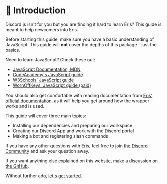 # :book: Introduction

Discord.js isn't for you but you are finding it hard to learn Eris? This guide is meant to help newcomers into Eris.

Before starting this guide, make sure you have a basic understanding of JavaScript. This guide will **not** cover the depths of this package - just the basics.

Need to learn JavaScript? Check these out:

 * [JavaScript Documentation, MDN](https://developer.mozilla.org/en-US/docs/Web/JavaScript)
 * [CodeAcademy's JavaScript guide](https://www.codecademy.com/learn/introduction-to-javascript)
 * [W3Schools' JavaScript guide](https://www.w3schools.com/js/)
 * [WornOffKeys' JavaScript guide (paid)](https://courses.wornoffkeys.com/jscourse)

You should also get comfortable with reading documentation from [Eris' official documentation](https://abal.moe/Eris/docs/), as it will help you get around how the wrapper works and is used.

This guide will cover three main topics:

 * Installing our dependencies and preparing our workspace
 * Creating our Discord App and work with the Discord portal
 * Making a bot and registering slash commands

If you have any other questions with Eris, feel free to join [the Discord Community](https://dsc.gg/argonbots) and ask your question away.

If you want anything else explained on this website, make a discussion on [the GitHub](https://github.com/jedddg/eris-guide/discussions).

Without further ado, [let's get started](/home/getting-started.md).